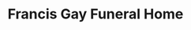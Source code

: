 ---
title: "Francis Gay Funeral Home"
url: /chesapeake/francis-gay-funeral-home/
shop: Bestattungen
---